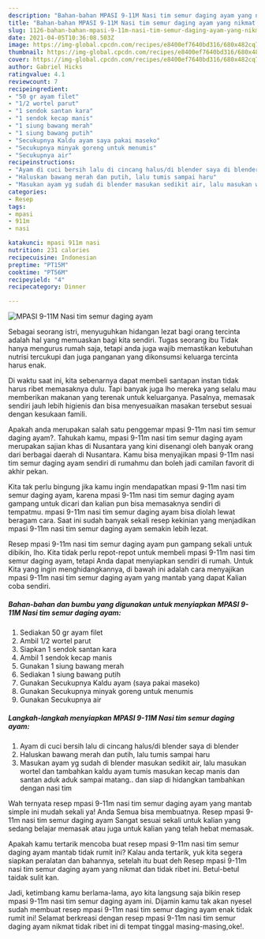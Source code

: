 ```yaml
---
description: "Bahan-bahan MPASI 9-11M Nasi tim semur daging ayam yang nikmat dan Mudah Dibuat"
title: "Bahan-bahan MPASI 9-11M Nasi tim semur daging ayam yang nikmat dan Mudah Dibuat"
slug: 1126-bahan-bahan-mpasi-9-11m-nasi-tim-semur-daging-ayam-yang-nikmat-dan-mudah-dibuat
date: 2021-04-05T10:36:08.503Z
image: https://img-global.cpcdn.com/recipes/e8400ef7640bd316/680x482cq70/mpasi-9-11m-nasi-tim-semur-daging-ayam-foto-resep-utama.jpg
thumbnail: https://img-global.cpcdn.com/recipes/e8400ef7640bd316/680x482cq70/mpasi-9-11m-nasi-tim-semur-daging-ayam-foto-resep-utama.jpg
cover: https://img-global.cpcdn.com/recipes/e8400ef7640bd316/680x482cq70/mpasi-9-11m-nasi-tim-semur-daging-ayam-foto-resep-utama.jpg
author: Gabriel Hicks
ratingvalue: 4.1
reviewcount: 7
recipeingredient:
- "50 gr ayam filet"
- "1/2 wortel parut"
- "1 sendok santan kara"
- "1 sendok kecap manis"
- "1 siung bawang merah"
- "1 siung bawang putih"
- "Secukupnya Kaldu ayam saya pakai maseko"
- "Secukupnya minyak goreng untuk menumis"
- "Secukupnya air"
recipeinstructions:
- "Ayam di cuci bersih lalu di cincang halus/di blender saya di blender"
- "Haluskan bawang merah dan putih, lalu tumis sampai haru"
- "Masukan ayam yg sudah di blender masukan sedikit air, lalu masukan wortel dan tambahkan kaldu ayam tumis masukan kecap manis dan santan aduk aduk sampai matang.. dan siap di hidangkan tambahkan dengan nasi tim"
categories:
- Resep
tags:
- mpasi
- 911m
- nasi

katakunci: mpasi 911m nasi 
nutrition: 231 calories
recipecuisine: Indonesian
preptime: "PT15M"
cooktime: "PT56M"
recipeyield: "4"
recipecategory: Dinner

---
```



![MPASI 9-11M Nasi tim semur daging ayam](https://img-global.cpcdn.com/recipes/e8400ef7640bd316/680x482cq70/mpasi-9-11m-nasi-tim-semur-daging-ayam-foto-resep-utama.jpg)

Sebagai seorang istri, menyuguhkan hidangan lezat bagi orang tercinta adalah hal yang memuaskan bagi kita sendiri. Tugas seorang ibu Tidak hanya mengurus rumah saja, tetapi anda juga wajib memastikan kebutuhan nutrisi tercukupi dan juga panganan yang dikonsumsi keluarga tercinta harus enak.

Di waktu  saat ini, kita sebenarnya dapat membeli santapan instan tidak harus ribet memasaknya dulu. Tapi banyak juga lho mereka yang selalu mau memberikan makanan yang terenak untuk keluarganya. Pasalnya, memasak sendiri jauh lebih higienis dan bisa menyesuaikan masakan tersebut sesuai dengan kesukaan famili. 



Apakah anda merupakan salah satu penggemar mpasi 9-11m nasi tim semur daging ayam?. Tahukah kamu, mpasi 9-11m nasi tim semur daging ayam merupakan sajian khas di Nusantara yang kini disenangi oleh banyak orang dari berbagai daerah di Nusantara. Kamu bisa menyajikan mpasi 9-11m nasi tim semur daging ayam sendiri di rumahmu dan boleh jadi camilan favorit di akhir pekan.

Kita tak perlu bingung jika kamu ingin mendapatkan mpasi 9-11m nasi tim semur daging ayam, karena mpasi 9-11m nasi tim semur daging ayam gampang untuk dicari dan kalian pun bisa memasaknya sendiri di tempatmu. mpasi 9-11m nasi tim semur daging ayam bisa diolah lewat beragam cara. Saat ini sudah banyak sekali resep kekinian yang menjadikan mpasi 9-11m nasi tim semur daging ayam semakin lebih lezat.

Resep mpasi 9-11m nasi tim semur daging ayam pun gampang sekali untuk dibikin, lho. Kita tidak perlu repot-repot untuk membeli mpasi 9-11m nasi tim semur daging ayam, tetapi Anda dapat menyiapkan sendiri di rumah. Untuk Kita yang ingin menghidangkannya, di bawah ini adalah cara menyajikan mpasi 9-11m nasi tim semur daging ayam yang mantab yang dapat Kalian coba sendiri.

<!--inarticleads1-->

##### Bahan-bahan dan bumbu yang digunakan untuk menyiapkan MPASI 9-11M Nasi tim semur daging ayam:

1. Sediakan 50 gr ayam filet
1. Ambil 1/2 wortel parut
1. Siapkan 1 sendok santan kara
1. Ambil 1 sendok kecap manis
1. Gunakan 1 siung bawang merah
1. Sediakan 1 siung bawang putih
1. Gunakan Secukupnya Kaldu ayam (saya pakai maseko)
1. Gunakan Secukupnya minyak goreng untuk menumis
1. Gunakan Secukupnya air




<!--inarticleads2-->

##### Langkah-langkah menyiapkan MPASI 9-11M Nasi tim semur daging ayam:

1. Ayam di cuci bersih lalu di cincang halus/di blender saya di blender
1. Haluskan bawang merah dan putih, lalu tumis sampai haru
1. Masukan ayam yg sudah di blender masukan sedikit air, lalu masukan wortel dan tambahkan kaldu ayam tumis masukan kecap manis dan santan aduk aduk sampai matang.. dan siap di hidangkan tambahkan dengan nasi tim




Wah ternyata resep mpasi 9-11m nasi tim semur daging ayam yang mantab simple ini mudah sekali ya! Anda Semua bisa membuatnya. Resep mpasi 9-11m nasi tim semur daging ayam Sangat sesuai sekali untuk kalian yang sedang belajar memasak atau juga untuk kalian yang telah hebat memasak.

Apakah kamu tertarik mencoba buat resep mpasi 9-11m nasi tim semur daging ayam mantab tidak rumit ini? Kalau anda tertarik, yuk kita segera siapkan peralatan dan bahannya, setelah itu buat deh Resep mpasi 9-11m nasi tim semur daging ayam yang nikmat dan tidak ribet ini. Betul-betul taidak sulit kan. 

Jadi, ketimbang kamu berlama-lama, ayo kita langsung saja bikin resep mpasi 9-11m nasi tim semur daging ayam ini. Dijamin kamu tak akan nyesel sudah membuat resep mpasi 9-11m nasi tim semur daging ayam enak tidak rumit ini! Selamat berkreasi dengan resep mpasi 9-11m nasi tim semur daging ayam nikmat tidak ribet ini di tempat tinggal masing-masing,oke!.

